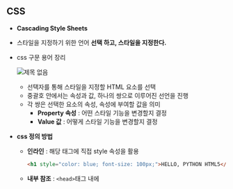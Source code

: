 ## CSS



- **Cascading Style Sheets**

- 스타일을 지정하기 위한 언어 **선택 하고, 스타일을 지정한다.**

- css 구문 용어 장리

     

  ![제목 없음](https://user-images.githubusercontent.com/89068148/153737950-2072faa8-5fae-4a58-b004-0e41b3befb4b.png)

  - 선택자를 통해 스타일을 지정할 HTML 요소를 선택
  - 중괄호 안에서는 속성과 값, 하나의 쌍으로 이루어진 선언을 진행
  - 각 쌍은 선택한 요소의 속성, 속성에 부여할 값을 의미
    - **Property 속성** : 어떤 스타일 기능을 변경할지 결정
    - **Value 값** : 어떻게 스타일 기능을 변경할지 결정

  

- **css 정의 방법**

  - **인라인** : 해당 태그에 직접 style 속성을 활용

    ```html
    <h1 style="color: blue; font-size: 100px;">HELLO, PYTHON HTML5</h1>
    ```

  - **내부 참조** : `<head>`태그 내에 <style>에 지정 

    ```html
    <head>
      <meta charset="UTF-8">
      <meta name="viewport" content="width=device-width, initial-scale=1.0">
      <title>Document</title>
      <style>
        h1 {
          color: blue;
          font-size: 100px;
        }
      </style>
    </head>
    ```

     

  - **외부 참조**  : 외부 css 파일을 `<head>` 내의  `<link>`를 통해 불러오기

    ```html
    <head>
        <title>Mysite</title>
        <link rel="stylesheet" href="####">
    </head>
    ```

    ```css
    h1 {
        color: blue;
        font-size: 20px
    }
    ```

      

- **선택자**
  - 기본 선택자
    - `*`전체 선택자,  `h2`요소 선택자
    - `.green`클래스 선택자, `#purple`아이디 선택자, 속성 선택자
  - 결합자 `Combinators`
    - `.box p`자손 결합자, `.box > p`자식 결합자
    - 일반 형제 결합자, 인접 형제 결합자
  - 의사 클래스/요소 `Pseudo Class`
    - 링크, 동적 의사 클래스
    - 구조적 의사 클래스, 기타 의사 클래스, 의사 엘리먼트, 속성 선택자
  
  ```
  HTML 태그를 직접 선택 : 요소 선택자
  
  마침표(.)로 시작하며 해당 클래스가 적용된 항목을 선택 : 클래스 선택자
  
  # 으로 시작하며, 해당 아이디가 적용된 항목을 선택
  하나의 문서에 1번만 사용, 여러 번 쓰더라도, 단일 ID를 사용하는 것을 권장 : id 선택자
  ```
  
   

- **CSS 적용 우선순위**
  - 중요도 importance : `!important`
  - 우선순위 Specificity :
    - 인라인 > id > class, 속성, pesudo-class > 요소, pesudo-element
  - css 파일 로딩 순서

  

- **CSS 상속**
  - 부모 요소의 속성을 자식에게 상속
  - 상속 되는 속성, 프로퍼티
    - text관련 요소(font, color, text-align), opacity, visibility
  - 상속 안되는 속성, 프로퍼티
    - box model 관련 요소 (width, height, margin, padding, border, box-sizing, display)
    - position 관련 요소 (position, top/right/bottom/left/z-index)

  

- **색상 단위** (대소문자 구분 없음, 특정 색 직접 나타냄)
  - RGB : 16진수 or 함수형 표기법
  - HSL : 색상, 채도, 명도

   

- **크기 단위**

  - **px** 모니터 해상도의 한 화소, 고정적인 단위

  - **%** 백분율 단위, 가변적인 레이아웃에서 자주 사용

  - **em** 바로 위 부모 요소에 대한 상속의 영향을 받음

    배수 단위, 요소에 지정된 사이즈에 상대적인 사이즈를 가짐

  - **rem** 바로 위 부모 요소에 대한 상속의 영향을 받지 않음

    최상위 요소(html)의 사이즈를 기준으로 배수 단위를 가짐

  - **viewport** 웹 페이지 방문자에게 바로 보이게 되는 웹 컨텐츠 영역 (디바이스 화면)

    디바이스의 viewport를 기준으로 상대적인 사이즈가 결정됨

  - ex ) vw, vh, vmin, vmax

  

  

- **결합자** Combinators
  - `div span`자손 결합자 : 하위의 모든 요소
  - `div > span`자식 결합자 : 바로 아래 요소
  - `p ~ span`일반 형제 결합자 : 형제 요소 중 뒤에 있는 모든 요소
  - `p + span`인접 형제 결합자 : 형제 요소 중 바로 뒤에 있는 한 요소

  

- **Box model**
  - 모든 html요소는 박스로 이루어져 있다.
    - content : 글이나 이미지, 요소의 실제 내용
    - padding : 테두리 안의 내부 여백 **배경색 가능** **이미지는 padding까지** 적용
    - border : 테두리 영역
    - margin : 테두리 밖의 외부 여백 **배경색 불가능**
  - 한개만 단위 적으면 상하좌우
  - shorthand
    - margin : 10px;   전체
    - margin : 10px 20px;   y축, x축
    - margin : 10px 20px 30px;   상 우 하
    - margin : 10px 20px 30px 40px;   상 우 하 좌

  

  

- **Display**

  - **display: block **
    - **`div / ul, ol, li / p / hr / form`** 등
    - 줄 바꿈이 일어나는 요소
    - 화면 크기 전체의 가로 폭을 차지 (기본 너비가 100%, 가질 수 없다면 자동 마진 처리)
    - 안에 인라인 레벨 요소가 들어갈 수 있음
  - **display: inline**
    - **`span / a / img / input, label / b, em, i, strop`**  등
    - 줄 바꿈이 일어나지 않는 행의 일부
    - content 넓이 만큼 가로 폭을 차지
    - width, height, margin-top, margin-bottom 지정 불가
    - 상하 여백은 line-height로 지정

    

  ![제목 없음](https://user-images.githubusercontent.com/89068148/153744173-99e0e64a-3d5d-4671-92d2-11233b2d1bd1.png)

  - **display: inline-block**
    - 블럭과 인라인 레벨 요소 특징을 모두 가짐
    - 한 줄에 표시 가능하고, 블럭처럼 width, height, margin 속성을 모두 지정 가능
  - **display: none**
    - 해당 요소를 화면에 표시하지 않고, 공간조차 부여되지 않음
    - `visibility: hidden`은 표시는 안되지만, 공간은 차지할 수 있다.

  

- **CSS position**
  - 문서 상에서 요소 위치를 선정
  - static : 모든 태그의 기본 값 (기준 위치)
    - 일반적인 요소의 배치 순서에 따름, 좌측상단
    - 부모 요소 내에서 배치될 때는 부모 요소의 위치를 기준으로 배치됨
  - 좌표 프로퍼티(top, bottom, left, right)를 사용하여 이동 가능
    - **relative 상대 위치 **
      - 자기 자신의 static 기준으로 이동 (normal flow 유지)
      - 레이아웃에서 요소가 차지하는 공간은 static일 때와 같음 (normal position 대비 offset)
    - **absolute 절대 위치** *부모 기준*
      - 요소를 일반적 문서 흐름에서 제거 후 레이아웃에 공간을 차지하지 않음 (out of normal flow)
      - static 이 아닌 가장 가까이 있는 부모/조상 요소를 기준으로 이동 (없는 경우 body)
    - **fixed 고정 위치** *브라우저 기준*
      - 요소를 일반적 문서 흐름에서 제거 후 레이아웃에 공간을 차지하지 않음 (out of normal flow)
      - 부모 요소와 관계없이 viewport를 기준으로 이동 (스크롤 시에도 항상 같은 곳 위치)

  

  

- **CSS 원칙**
  - **1,2 : Normal flow**
    - 모든 요소는 네모(박스모델), 좌측 상단에 위치
    - display에 따라 크기와 배치가 달라짐
  - **3 : position 으로 위치의 기준점 변경**
    - relative : 본인의 원래 위치
    - absolute : 특정 부모의 위치
    - fixed : 화면의 위치